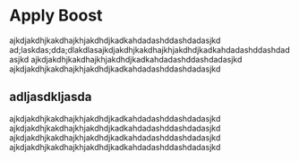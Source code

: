 # Apply Boost 

ajkdjakdhjkakdhajkhjakdhdjkadkahdadashddashdadasjkd ad;laskdas;dda;dlakdlasajkdjakdhjkakdhajkhjakdhdjkadkahdadashddashdadasjkd ajkdjakdhjkakdhajkhjakdhdjkadkahdadashddashdadasjkd ajkdjakdhjkakdhajkhjakdhdjkadkahdadashddashdadasjkd 

## adljasdkljasda

ajkdjakdhjkakdhajkhjakdhdjkadkahdadashddashdadasjkd ajkdjakdhjkakdhajkhjakdhdjkadkahdadashddashdadasjkd ajkdjakdhjkakdhajkhjakdhdjkadkahdadashddashdadasjkd ajkdjakdhjkakdhajkhjakdhdjkadkahdadashddashdadasjkd 